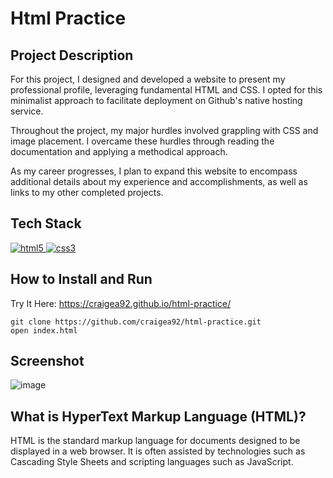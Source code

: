 # Html Practice

## Project Description
For this project, I designed and developed a website to present my professional profile, leveraging fundamental HTML and CSS. I opted for this minimalist approach to facilitate deployment on Github's native hosting service.

Throughout the project, my major hurdles involved grappling with CSS and image placement. I overcame these hurdles through reading the documentation and applying a methodical approach.

As my career progresses, I plan to expand this website to encompass additional details about my experience and accomplishments, as well as links to my other completed projects.

## Tech Stack
<a href="https://www.w3schools.com/html/" target="_blank"> <img src="https://icongr.am/devicon/html5-original.svg?size=40&color=8000ff" alt="html5"/> </a> 
<a href="https://www.w3schools.com/css/" target="_blank"> <img src="https://icongr.am/devicon/css3-original.svg?size=40&color=8000ff" alt="css3"/> </a>

## How to Install and Run
Try It Here: https://craigea92.github.io/html-practice/

```
git clone https://github.com/craigea92/html-practice.git
open index.html
```
## Screenshot
![image](https://user-images.githubusercontent.com/82875984/218523766-d74babcd-e71f-43e8-abb7-e528df3bd653.png)

## What is HyperText Markup Language (HTML)?
HTML is the standard markup language for documents designed to be displayed in a web browser. It is often assisted by technologies such as Cascading Style Sheets and scripting languages such as JavaScript.

